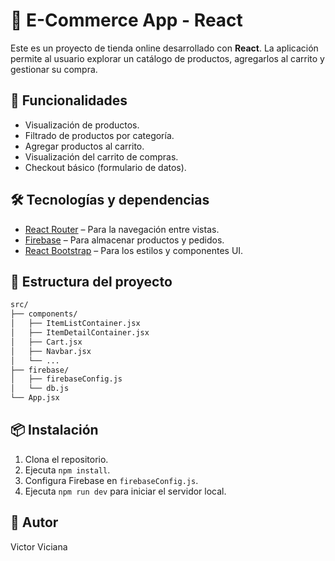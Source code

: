 # 🛒 E-Commerce App - React

Este es un proyecto de tienda online desarrollado con **React**. La aplicación permite al usuario explorar un catálogo de productos, agregarlos al carrito y gestionar su compra.

## 🚀 Funcionalidades

- Visualización de productos.
- Filtrado de productos por categoría.
- Agregar productos al carrito.
- Visualización del carrito de compras.
- Checkout básico (formulario de datos).

## 🛠️ Tecnologías y dependencias

- [React Router](https://reactrouter.com/en/main) – Para la navegación entre vistas.
- [Firebase](https://firebase.google.com/docs) – Para almacenar productos y pedidos.
- [React Bootstrap](https://react-bootstrap.github.io/) – Para los estilos y componentes UI.

## 📂 Estructura del proyecto

```bash
src/
├── components/
│   ├── ItemListContainer.jsx
│   ├── ItemDetailContainer.jsx
│   ├── Cart.jsx
│   ├── Navbar.jsx
│   └── ...
├── firebase/
│   ├── firebaseConfig.js
│   └── db.js
└── App.jsx
```

## 📦 Instalación

1. Clona el repositorio.
2. Ejecuta `npm install`.
3. Configura Firebase en `firebaseConfig.js`.
4. Ejecuta `npm run dev` para iniciar el servidor local.

## 👤 Autor

Victor Viciana
